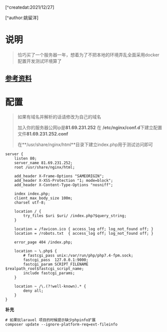 [^createdat:2021/12/27]

[^author:姚留洋]

# 说明

> 恰巧买了一个服务器一年，想着为了不把本地的环境弄乱全面采用docker配置开发测试环境算了

## [参考资料](https://www.cnblogs.com/jfaith/p/11991228.html)

# 配置

> 如果有域名并解析的话请修改为自己的域名
>
> 加入你的服务器公网ip是**81.69.231.252** 在 **/etc/nginx/conf.d**下建立配置文件**81.69.231.252.conf**
>
> 在**/usr/share/nginx/html**目录下建立index.php用于测试访问即可

```shell
server {
    listen 80;
    server_name 81.69.231.252;
    root /usr/share/nginx/html;

    add_header X-Frame-Options "SAMEORIGIN";
    add_header X-XSS-Protection "1; mode=block";
    add_header X-Content-Type-Options "nosniff";

    index index.php;
    client_max_body_size 100m;
    charset utf-8;

    location / {
        try_files $uri $uri/ /index.php?$query_string;
    }

    location = /favicon.ico { access_log off; log_not_found off; }
    location = /robots.txt  { access_log off; log_not_found off; }

    error_page 404 /index.php;

    location ~ \.php$ {
        # fastcgi_pass unix:/var/run/php/php7.4-fpm.sock;
        fastcgi_pass  127.0.0.1:9000;
        fastcgi_param SCRIPT_FILENAME $realpath_root$fastcgi_script_name;
        include fastcgi_params;
    }

    location ~ /\.(?!well-known).* {
        deny all;
    }
}

```

**补充**

```shell
# 如果玩laravel 项目的时候提示缺少phpinfo扩展
composer update --ignore-platform-req=ext-fileinfo
```

